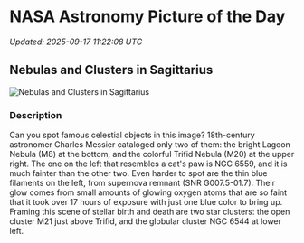 # NASA Astronomy Picture of the Day

_Updated: 2025-09-17 11:22:08 UTC_

## Nebulas and Clusters in Sagittarius

![Nebulas and Clusters in Sagittarius](https://apod.nasa.gov/apod/image/2509/SagNebs_DeWinter_960.jpg)

### Description

Can you spot famous celestial objects in this image?  18th-century astronomer Charles Messier cataloged only two of them: the bright Lagoon Nebula (M8) at the bottom, and the colorful Trifid Nebula (M20) at the upper right.  The one on the left that resembles a cat's paw is NGC 6559, and it is much fainter than the other two.  Even harder to spot are the thin blue filaments on the left, from supernova remnant (SNR G007.5-01.7).  Their glow comes from small amounts of glowing oxygen atoms that are so faint that it took over 17 hours of exposure with just one blue color to bring up. Framing this scene of stellar birth and death are two star clusters: the open cluster M21 just above Trifid, and the globular cluster NGC 6544 at lower left.

